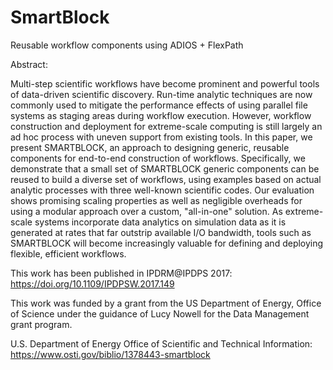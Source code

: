 # SmartBlock
Reusable workflow components using ADIOS + FlexPath

Abstract:

Multi-step scientific workflows have become prominent and powerful tools of
data-driven scientific discovery. Run-time analytic techniques are now commonly
used to mitigate the performance effects of using parallel file systems as
staging areas during workflow execution. However, workflow construction and
deployment for extreme-scale computing is still largely an ad hoc process with
uneven support from existing tools. In this paper, we present SMARTBLOCK, an
approach to designing generic, reusable components for end-to-end construction
of workflows. Specifically, we demonstrate that a small set of SMARTBLOCK
generic components can be reused to build a diverse set of workflows, using
examples based on actual analytic processes with three well-known scientific
codes. Our evaluation shows promising scaling properties as well as negligible
overheads for using a modular approach over a custom, "all-in-one" solution. As
extreme-scale systems incorporate data analytics on simulation data as it is
generated at rates that far outstrip available I/O bandwidth, tools such as
SMARTBLOCK will become increasingly valuable for defining and deploying
flexible, efficient workflows.

This work has been published in IPDRM@IPDPS 2017:
https://doi.org/10.1109/IPDPSW.2017.149

This work was funded by a grant from the US Department of Energy, Office of Science under the guidance of Lucy Nowell for the Data Management grant program.

U.S. Department of Energy Office of Scientific and Technical Information: https://www.osti.gov/biblio/1378443-smartblock
